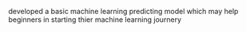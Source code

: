 developed a basic machine learning predicting model which may help beginners in starting thier machine learning journery
